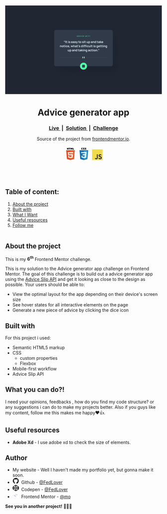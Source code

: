 ![Challenge Design](https://raw.githubusercontent.com/MohamedAridah/frontendmentor_advice-generator-app/main/design/desktop-design.jpg)

<div align="center">
 <h1>Advice generator app</h1>
 <h3>
    <!-- Github Pages Live -->
    <a href="https://mohamedaridah.github.io/frontendmentor_advice-generator-app">
      Live
    </a>
    <span>&nbsp;|&nbsp;</span>
    <!-- Frontend Mentor Live solution -->
    <a href="" title="Check My Solution on Frontend Mentor">
      Solution
    </a>
    <span>&nbsp;|&nbsp;</span>
    <!-- Frontend Mentor Challenge Link -->
    <a href="" title="Original Frontend Mentor Challenge Link">
      Challenge
    </a>
  </h3>
  <div>
     Source of the project from <a href="https://www.frontendmentor.io/" target="_blank">frontendmentor.io</a>.
  </div>
  <h5>
    <p>
      <img src="https://raw.githubusercontent.com/devicons/devicon/master/icons/html5/html5-original-wordmark.svg" alt="html5" width="40" height="40" title="HTML5"/>
      <img src="https://raw.githubusercontent.com/devicons/devicon/master/icons/css3/css3-original-wordmark.svg" alt="css3" width="40" height="40" title="CSS3"/>
      &nbsp;<img src="https://raw.githubusercontent.com/devicons/devicon/master/icons/javascript/javascript-original.svg" alt="javascript" width="35" height="35" title="JavaScript"/>
    </p>
  </h5>
</div>

<br>
<br>

## Table of content:

1. [About the project](#about-the-project)
1. [Built with](#built-with)
1. [What I Want](#what-you-can-do...?!)
1. [Useful resources](#useful-resources)
1. [Follow me](#author)
   <br>
   <br>

## About the project

This is my <strong>6<sup>th</sup></strong> Frontend Mentor challenge.

This is my solution to the Advice generator app challenge on Frontend Mentor.
The goal of this challenge is to build out a advice generator app using the [Advice Slip API](https://api.adviceslip.com) and get it looking as close to the design as possible.
Your users should be able to:

- View the optimal layout for the app depending on their device's screen size
- See hover states for all interactive elements on the page
- Generate a new piece of advice by clicking the dice icon

## Built with

For this project i used:

- Semantic HTML5 markup
- CSS
  - custom properties
  - Flexbox
- Mobile-first workflow
- Advice Slip API

## What you can do?!

I need your opinions, feedbacks , how do you find my code structure? or any suggestions i can do to make my projects better. Also if you guys like my content, follow me this makes me happy❤👍.

## Useful resources

- **Adobe Xd** - I use adobe xd to check the size of elements.

## Author

- My website - Well I haven't made my portfolio yet, but gonna make it soon.
- <img src="https://raw.githubusercontent.com/devicons/devicon/1a5dbfa142a9677d6ddaa05d05f377ac23af9a2e/icons/github/github-original.svg" width="20" height="20"/> &nbsp;Github - [@FedLover](https://github.com/MohamedAridah)
- <img src="https://raw.githubusercontent.com/devicons/devicon/1a5dbfa142a9677d6ddaa05d05f377ac23af9a2e/icons/codepen/codepen-plain.svg" width="20" height="20"/> &nbsp;Codepen - [@FedLover](https://codepen.io/FedLover)
- <img src="https://raw.githubusercontent.com/MohamedAridah/hosted-assets/main/FEM.png" width="20" height="20"/> &nbsp;Frontend Mentor - [@mo](https://www.frontendmentor.io/profile/MohamedAridah)

**See you in another project!** 👋👩‍💻
